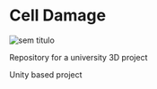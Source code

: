 # Cell Damage
![sem titulo](https://user-images.githubusercontent.com/37023197/37119631-e5c79cfa-224f-11e8-9918-1db75dd4775c.png)

<p>Repository for a university 3D project</p>
<p>Unity based project</p>
